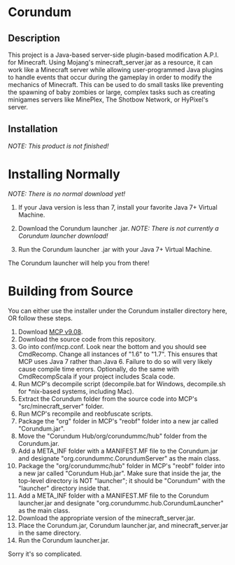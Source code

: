Corundum
========

Description
-----------------
This project is a Java-based server-side plugin-based modification A.P.I. for Minecraft. Using Mojang's minecraft_server.jar as a resource, it can work like a Minecraft server while allowing user-programmed Java plugins to handle events that occur during the gameplay in order to modify the mechanics of Minecraft. This can be used to do small tasks like preventing the spawning of baby zombies or large, complex tasks such as creating minigames servers like MinePlex, The Shotbow Network, or HyPixel's server.

Installation
--------------
_NOTE: This product is not finished!_

Installing Normally
=========
_NOTE: There is no normal download yet!_

 1. If your Java version is less than 7, install your favorite Java 7+ Virtual Machine.

 2. Download the Corundum launcher .jar. _NOTE: There is not currently a Corundum launcher download!_

 3. Run the Corundum launcher .jar with your Java 7+ Virtual Machine.

The Corundum launcher will help you from there!

Building from Source
==========
You can either use the installer under the Corundum installer directory here, OR follow these steps.

 1. Download [MCP v9.08](http://www.mediafire.com/download/2czafa60rh4ajhj/mcp908.zip).
 2. Download the source code from this repository.
 3. Go into conf/mcp.conf. Look near the bottom and you should see CmdRecomp. Change all instances of "1.6" to "1.7". This ensures 
    that MCP uses Java 7 rather than Java 6. Failure to do so will very likely cause compile time errors. Optionally, do the same 
    with CmdRecompScala if your project includes Scala code.
 4. Run MCP's decompile script (decompile.bat for Windows, decompile.sh for *nix-based systems, including Mac).
 5. Extract the Corundum folder from the source code into MCP's "src/minecraft_server" folder.
 6. Run MCP's recompile and reobfuscate scripts.
 7. Package the "org" folder in MCP's "reobf" folder into a new jar called "Corundum.jar".
 8. Move the "Corundum Hub/org/corundummc/hub" folder from the Corundum.jar.
 9. Add a META_INF folder with a MANIFEST.MF file to the Corundum.jar and designate "org.corundummc.CorundumServer" as the main class.
 10. Package the "org/corundummc/hub" folder in MCP's "reobf" folder into a new jar called "Corundum Hub.jar". Make sure that inside the jar, the top-level directory is NOT "launcher"; it should be "Corundum" with the "launcher" directory inside that.
 11. Add a META_INF folder with a MANIFEST.MF file to the Corundum launcher.jar and designate "org.corundummc.hub.CorundumLauncher" as the main class.
 12. Download the appropriate version of the minecraft_server.jar.
 13. Place the Corundum.jar, Corundum launcher.jar, and minecraft_server.jar in the same directory.
 14. Run the Corundum launcher.jar.

Sorry it's so complicated.

